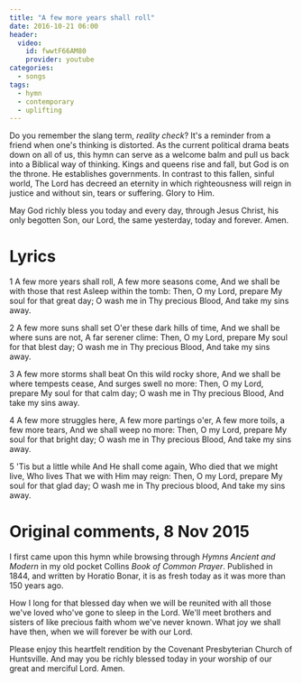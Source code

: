 ```yaml
---
title: "A few more years shall roll"
date: 2016-10-21 06:00
header:
  video:
    id: fwwtF66AM80
    provider: youtube
categories:
  - songs
tags:
  - hymn
  - contemporary
  - uplifting
---
```

Do you remember the slang term, *reality check*?  It's a reminder from a friend when one's thinking is distorted.  As the current political drama beats down on all of us, this hymn can serve as a welcome balm and pull us back into a Biblical way of thinking.  Kings and queens rise and fall, but God is on the throne.  He establishes governments.  In contrast to this fallen, sinful world, The Lord has decreed an eternity in which righteousness will reign in justice and without sin, tears or suffering.  Glory to Him.

May God richly bless you today and every day, through Jesus Christ, his only begotten Son, our Lord, the same yesterday, today and forever.  Amen.

# Lyrics #

1 A few more years shall roll,
A few more seasons come,
And we shall be with those that rest
Asleep within the tomb:
Then, O my Lord, prepare
My soul for that great day;
O wash me in Thy precious Blood,
And take my sins away.

2 A few more suns shall set
O'er these dark hills of time,
And we shall be where suns are not,
A far serener clime:
Then, O my Lord, prepare
My soul for that blest day;
O wash me in Thy precious Blood,
And take my sins away.

3 A few more storms shall beat
On this wild rocky shore,
And we shall be where tempests cease,
And surges swell no more:
Then, O my Lord, prepare
My soul for that calm day;
O wash me in Thy precious Blood,
And take my sins away.

4 A few more struggles here,
A few more partings o'er,
A few more toils, a few more tears,
And we shall weep no more:
Then, O my Lord, prepare
My soul for that bright day;
O wash me in Thy precious Blood,
And take my sins away.

5 'Tis but a little while
And He shall come again,
Who died that we might live, Who lives
That we with Him may reign:
Then, O my Lord, prepare
My soul for that glad day;
O wash me in Thy precious blood,
And take my sins away.

# Original comments, 8 Nov 2015
  
I first came upon this hymn while browsing through *Hymns Ancient and Modern* in my old pocket Collins *Book of Common Prayer*. Published in 1844, and written by Horatio Bonar, it is as fresh today as it was more than 150 years ago.

How I long for that blessed day when we will be reunited with all those we've loved who've gone to sleep in the Lord.  We'll meet brothers and sisters of like precious faith whom we've never known.  What joy we shall have then, when we will forever be with our Lord.

Please enjoy this heartfelt rendition by the Covenant Presbyterian Church of Huntsville.  And may you be richly blessed today in your worship of our great and merciful Lord.  Amen.
